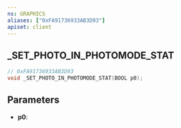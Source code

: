 ```yaml
---
ns: GRAPHICS
aliases: ["0xFA91736933AB3D93"]
apiset: client
---
```

## _SET_PHOTO_IN_PHOTOMODE_STAT

```c
// 0xFA91736933AB3D93
void _SET_PHOTO_IN_PHOTOMODE_STAT(BOOL p0);
```


## Parameters
* **p0**: